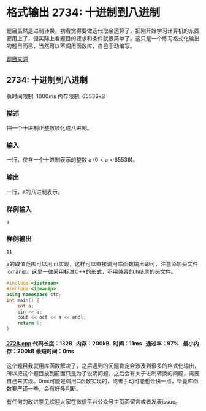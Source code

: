 # 格式输出 2734: 十进制到八进制

题目虽然是进制转换，初看觉得要做迭代取余运算了，把刚开始学习计算机的东西要用上了，但实际上看题目的要求和条件就很简单了。这只是一个练习格式化输出的题目而已，当然可以不调用函数库，自己手动编写。

[题目来源](http://bailian.openjudge.cn/practice/2734/)

## 2734: 十进制到八进制

总时间限制: 1000ms    内存限制: 65536kB

### 描述

把一个十进制正整数转化成八进制。

### 输入

一行，仅含一个十进制表示的整数 a (0 < a < 65536)。

### 输出

一行，a的八进制表示。

### 样例输入
```
9
```
### 样例输出
```
11
```
a的取值范围可以用int实现，这样可以直接调用库函数输出即可，注意添加头文件iomanip。这里一律采用标准C++的形式，不用兼容的.h结尾的头文件。
```cpp
#include <iostream>
#include <iomanip>
using namespace std;
int main() {
	int a;
	cin >> a;
	cout << oct << a << endl;
	return 0;
}
```
#### [2728.cpp](https://github.com/Ienu/ExerciseEveryday/blob/master/Code/2700-2799/2734.cpp) 代码长度：132B   内存：200kB   时间：11ms   通过率：97%   最小内存：200kB  最短时间：0ms

这个题目我就用库函数解决了，之后遇到的问题肯定会涉及到很多的格式化输出，所以把这个题目放到前面只是为了说明问题。之后会有关于进制转换的问题，需要自己来实现。0ms可能是调用C函数实现的，或者手动可能也会快一点，毕竟库函数要严谨一些，会有好多判断。

有任何的改进意见欢迎大家在微信平台公众号主页面留言或者发表issue。


